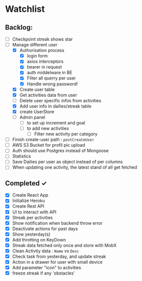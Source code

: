 # Watchlist

## Backlog:

- [ ] Checkpoint streak shows star
- [ ] Manage different user
  - [x] Authorisation process
    - [x] login form
    - [x] axios interceptors
    - [x] bearer in request
    - [x] auth middelware in BE
    - [x] Filter all querry per user
    - [x] Handle wrong password!
  - [x] Create user table
  - [x] Get activities data from user
  - [ ] Delete user specific infos from activities
  - [x] Add user info in dailies/streak table
  - [x] create UserStore
  - [ ] Admin panel
    - [ ] to set up increment and goal
    - [ ] to add new activities
      - [ ] Filter new activity per category
- [ ] Finish create-user path : `postCreateUser`
- [ ] AWS S3 Bucket for profil pic upload
- [ ] Auth should use Postgres instead of Mongoose
- [ ] Statistics 
- [ ] Save Dailies per user as object instead of per columns
- [ ] When updating one activity, the latest stand of all get fetched

## Completed ✓

- [x] Create React App
- [x] Initialize Heroku
- [x] Create Rest API
- [x] UI to interact with API
- [x] Streak per activities
- [x] Show notification when backend throw error
- [x] Deactivate actions for past days
- [x] Show yesterday(s)
- [x] Add throtting on KeyDown
- [x] Streak data fetched only once and store with MobX
- [x] Clean Activtiy data : `Name` vs `Desc`
- [x] Check task from yesterday, and update streak
- [x] Action in a drawer for user with small device 
- [x] Add parameter "icon" to activities
- [x] freeze streak if any 'obstacles'